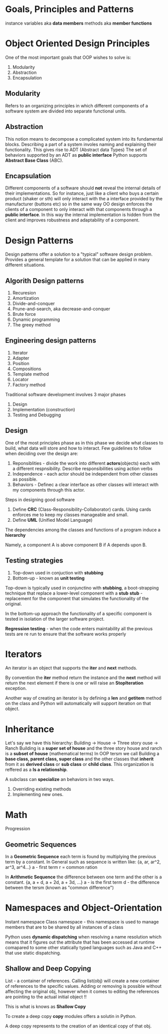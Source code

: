 # Goals, Principles and Patterns
instance variables aka **data members**
methods aka **member functions**

# Object Oriented Design Principles
One of the most important goals that OOP wishes to solve is:
1. Modularity
2. Abstraction
3. Encapsulation

## Modularity
Refers to an organizing principles in which different components of a software system are divided into separate functional units.


## Abstraction
This notion means to decompose a complicated system into its fundamental blocks. Describing a part of a system involes naming and explaining their functionality.
This gives rise to ADT (Abstract data Types)
The set of behaviors supported by an ADT as **public interface**
Python supports **Abstract Base Class** (ABC).


## Encapsulation
Different components of a software should **not** reveal the internal details of their implementations.
So for instance, just like a client who buys a certain product (shaker or sth) will only interact with the a interface provided by the manufacturer (buttons etc) so in the same way OO design enforces the clients of a component to only interact with that components through a  **public interface**. In this way the internal implementation is hidden from the client and improves robustness and adaptability of a component.


# Design Patterns
Design patterns offer a solution to a "typical" software design problem.
Provides a general template for a solution that can be applied in many different situations.

## Algorith Design patterns
1. Recuresion
2. Amortization
3. Divide-and-conquer
4. Prune-and-search, aka decrease-and-conquer
5. Brute force
6. Dynamic programming
7. The greey method

## Engineering design patterns
1. Iterator
2. Adapter
3. Position
4. Compositions
5. Template method
6. Locator
7. Factory method


Traditional software development involves 3 major phases
1. Design
2. Implementation (construction)
3. Testing and Debugging

## Design
One of the most principles phase as in this phase we decide what classes to build, what data will store and how to interact.
Few guidelines to follow when deciding over the design are:
1. Reponsiblities - divide the work into different **actors**(objects) each with a different respnsibility. Describe responsibilities using action verbs
2. Independence - each actor should be independent from other classes as possible.
3. Behaviors - Definec a clear interface as other classes will interact with my components through this actor.



Steps in designing good software

1. Define **CRC** (Class-Responsibility-Collaborator) cards. Using cards enforces me to keep my classes manageable and small.
2. Define **UML** (Unified Model Language)


The dependencies among the classes and functions of a program induce a **hierarchy**

Namely, a component A is above component B if A depends upon B.

## Testing strategies
1. Top-down used in conjuction with **stubbing**
2. Bottom-up - known as **unit testing**

Top-down is typically used in conjunctino with **stubbing**, a boot-strapping technique that replace a lower-level component with a **stub**
**stub** - replacement for the component that simulates the functionality of the original.

In the bottom-up approach the functionality of a specific component is tested in isolation of the larger software project.

**Regression testing** - when the code enters maintability all the previous tests are re run to ensure that the software works properly



# Iterators
An iterator is an object that supports the __iter__ and __next__ methods.

By convention the __iter__ method return the instance and the __next__ method will return the next element if there is one or will raise an **StopIteration** exception.

Another way of creating an iterator is by defining a __len__ and __getitem__ method on the class and Python will automatically will support iteration on that object.



# Inheritance

Let's say we have this hierarchy:  Building -> House -> Three story ouse
                                                     -> Ranch
Building is a **super set of house** and the three story house and ranch is a **subset of house** (mathematical terms)
In OOP tersm we call Building a **base class, parent class, super class** and the other classes that **inherit** from it as **derived class** or **sub class** or **child class**.
This organization is reffered as a **Is a relationship**.


A subclass can **specialize** an behaviors in two ways.
1. Overriding existing methods
2. Implementing new ones.


# Math

Progression

## Geometric Sequences
In a **Geometric Sequence** each term is found by multiplying the previous term by a constant.
In General such as sequence is written like:
{a, ar, ar^2, ar^3, ar^4...}
a - first term
r = common ration

In **Arithmetic Sequence** the difference between one term and the other is a constant.
{a, a + d, a + 2d, a + 3d, ...}
a - is the first term
d - the difference between the tersm (known as "common difference")


# Namespaces and Object-Orientation

Instant namespace
Class namespace - this namespace is used to manage members that are to be shared by all instances of a class


Python uses **dynamic dispatching** when resolving a name resolution which means that it figures out the attribute that has been accessed at runtime comapared to some other statically typed languages such as Java and C++ that use static dispatching.


## Shallow and Deep Copying

List - a container of references. Calling list(obj) will create a new container of references to the specific values. Adding or removing is possible without affecting the original obj, however when it comes to editing the references are pointing to the actual initial object !!


This is what is knows as **Shallow Copy**

To create a deep copy **copy** modules offers a solutin in Python.

A deep copy represents to the creation of an identical copy of that obj.